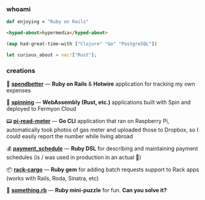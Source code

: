 ### whoami

```ruby
def enjoying = "Ruby on Rails"
```

```html
<hyped-about>hypermedia</hyped-about>
```

```clojure
(map had-great-time-with ["Clojure" "Go" "PostgreSQL"])
```

```rust
let curious_about = vec!["Rust"];
```

### creations

💸 **[spendbetter](https://github.com/murdho/spendbetter)** — **Ruby on Rails** & **Hotwire** application for tracking my own expenses

:rocket: **[spinning](https://github.com/murdho/spinning)** — **WebAssembly (Rust, etc.)** applications built with Spin and deployed to Fermyon Cloud

:pager: **[pi-read-meter](https://github.com/murdho/pi-read-meter)** — **Go CLI** application that ran on Raspberry Pi, automatically took photos of gas meter and uploaded those to Dropbox, so I could easily report the number while living abroad

:moneybag: [**payment_schedule**](https://github.com/murdho/payment_schedule) — **Ruby DSL** for describing and maintaining payment schedules (is / was used in production in an actual :bank:)

:package: **[rack-cargo](https://github.com/murdho/rack-cargo)** — **Ruby gem** for adding batch requests support to Rack apps (works with Rails, Roda, Sinatra, etc)

:crystal_ball: **[something.rb](https://gist.github.com/murdho/11396c47af7be7742f251a0c7ee2e571)** — **Ruby mini-puzzle** for fun. **Can you solve it?**
